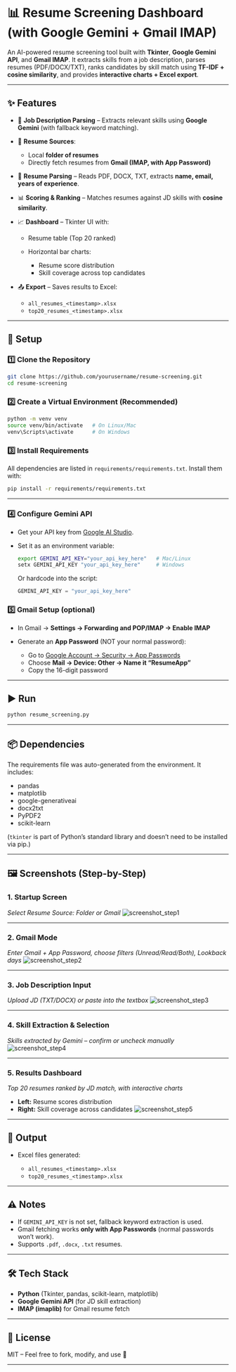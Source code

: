 

# 📊 Resume Screening Dashboard (with Google Gemini + Gmail IMAP)

An AI-powered resume screening tool built with **Tkinter**, **Google Gemini API**, and **Gmail IMAP**.
It extracts skills from a job description, parses resumes (PDF/DOCX/TXT), ranks candidates by skill match using **TF-IDF + cosine similarity**, and provides **interactive charts + Excel export**.

---

## ✨ Features

* 📝 **Job Description Parsing** – Extracts relevant skills using **Google Gemini** (with fallback keyword matching).
* 📂 **Resume Sources**:

  * Local **folder of resumes**
  * Directly fetch resumes from **Gmail (IMAP, with App Password)**
* 📑 **Resume Parsing** – Reads PDF, DOCX, TXT, extracts **name, email, years of experience**.
* 📊 **Scoring & Ranking** – Matches resumes against JD skills with **cosine similarity**.
* 📈 **Dashboard** – Tkinter UI with:

  * Resume table (Top 20 ranked)
  * Horizontal bar charts:

    * Resume score distribution
    * Skill coverage across top candidates
* 📤 **Export** – Saves results to Excel:

  * `all_resumes_<timestamp>.xlsx`
  * `top20_resumes_<timestamp>.xlsx`

---

## 🚀 Setup

### 1️⃣ Clone the Repository
```bash
git clone https://github.com/yourusername/resume-screening.git
cd resume-screening
````

### 2️⃣ Create a Virtual Environment (Recommended)

```bash
python -m venv venv
source venv/bin/activate   # On Linux/Mac
venv\Scripts\activate      # On Windows
```

### 3️⃣ Install Requirements

All dependencies are listed in `requirements/requirements.txt`.
Install them with:

```bash
pip install -r requirements/requirements.txt
```

---

### 4️⃣ Configure Gemini API

* Get your API key from [Google AI Studio](https://aistudio.google.com).
* Set it as an environment variable:

  ```bash
  export GEMINI_API_KEY="your_api_key_here"   # Mac/Linux
  setx GEMINI_API_KEY "your_api_key_here"     # Windows
  ```

  Or hardcode into the script:

  ```python
  GEMINI_API_KEY = "your_api_key_here"
  ```

### 5️⃣ Gmail Setup (optional)

* In Gmail → **Settings → Forwarding and POP/IMAP → Enable IMAP**
* Generate an **App Password** (NOT your normal password):

  * Go to [Google Account → Security → App Passwords](https://myaccount.google.com/apppasswords)
  * Choose **Mail → Device: Other → Name it “ResumeApp”**
  * Copy the 16-digit password

---

## ▶️ Run

```bash
python resume_screening.py
```

---

## 📦 Dependencies

The requirements file was auto-generated from the environment. It includes:

* pandas
* matplotlib
* google-generativeai
* docx2txt
* PyPDF2
* scikit-learn

(`tkinter` is part of Python’s standard library and doesn’t need to be installed via pip.)

---

## 🖼️ Screenshots (Step-by-Step)

### 1. Startup Screen

*Select Resume Source: Folder or Gmail*
![screenshot\_step1](screenshots/step1_source.png)

---

### 2. Gmail Mode

*Enter Gmail + App Password, choose filters (Unread/Read/Both), Lookback days*
![screenshot\_step2](screenshots/step2_source.png)

---

### 3. Job Description Input

*Upload JD (TXT/DOCX) or paste into the textbox*
![screenshot\_step3](screenshots/step3_source.png)

---

### 4. Skill Extraction & Selection

*Skills extracted by Gemini – confirm or uncheck manually*
![screenshot\_step4](screenshots/step4_source.png)

---

### 5. Results Dashboard

*Top 20 resumes ranked by JD match, with interactive charts*

* **Left:** Resume scores distribution
* **Right:** Skill coverage across candidates
  ![screenshot\_step5](screenshots/step5_source.png)

---

## 📂 Output

* Excel files generated:

  * `all_resumes_<timestamp>.xlsx`
  * `top20_resumes_<timestamp>.xlsx`

---

## ⚠️ Notes

* If `GEMINI_API_KEY` is not set, fallback keyword extraction is used.
* Gmail fetching works **only with App Passwords** (normal passwords won’t work).
* Supports `.pdf`, `.docx`, `.txt` resumes.

---

## 🛠️ Tech Stack

* **Python** (Tkinter, pandas, scikit-learn, matplotlib)
* **Google Gemini API** (for JD skill extraction)
* **IMAP (imaplib)** for Gmail resume fetch

---

## 📜 License

MIT – Feel free to fork, modify, and use 🚀

---
